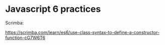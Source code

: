 # Javascript 6 practices

Scrimba:

https://scrimba.com/learn/es6/use-class-syntax-to-define-a-constructor-function-cG7W6T6